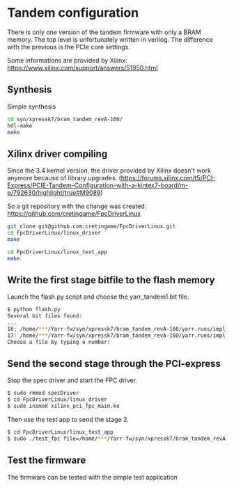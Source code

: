 # Tandem configuration

There is only one version of the tandem firmware with only a BRAM memory. The top level is unfortunately written in verilog. The difference with the previous is the PCIe core settings.

Some informations are provided by Xilinx: <https://www.xilinx.com/support/answers/51950.html>

## Synthesis

Simple synthesis 
```bash
cd syn/xpressk7/bram_tandem_revA-160/
hdl-make
make
```


## Xilinx driver compiling

Since the 3.4 kernel version, the driver provided by Xilinx doesn't work anymore because of library upgrades. (<https://forums.xilinx.com/t5/PCI-Express/PCIE-Tandem-Configuration-with-a-kintex7-board/m-p/792630/highlight/true#M9089>)

So a git repository with the change was created: <https://github.com/cretingame/FpcDriverLinux>

```bash
git clone git@github.com:cretingame/FpcDriverLinux.git
cd FpcDriverLinux/linux_driver
make
```

```bash
cd FpcDriverLinux/linux_text_app
make
```

## Write the first stage bitfile to the flash memory

Launch the flash.py script and choose the yarr_tandem1.bit file.

```bash
$ python flash.py
Several bit files found: 
...
16: /home/***/Yarr-fw/syn/xpressk7/bram_tandem_revA-160/yarr.runs/impl_1/yarr_tandem1.bit
17: /home/***/Yarr-fw/syn/xpressk7/bram_tandem_revA-160/yarr.runs/impl_1/yarr_tandem2.bit
Choose a file by typing a number:
```

## Send the second stage through the PCI-express

Stop the spec driver and start the FPC driver.
```bash
$ sudo rmmod specDriver
$ cd FpcDriverLinux/linux_driver
$ sudo insmod xilinx_pci_fpc_main.ko
```
Then use the test app to send the stage 2.
```bash
$ cd FpcDriverLinux/linux_test_app
$ sudo ./test_fpc file=/home/***/Yarr-fw/syn/xpressk7/bram_tandem_revA-160/yarr.runs/impl_1/yarr_tandem2.bit
```

## Test the firmware

The firmware can be tested with the simple test application